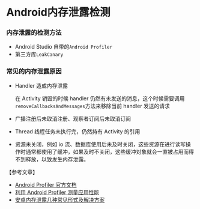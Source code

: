 # Android内存泄露检测

### 内存泄露的检测方法

* Android Studio 自带的`Android Profiler`
* 第三方库`LeakCanary`

### 常见的内存泄露原因

* Handler 造成内存泄露

  在 Activity 销毁的时候 handler 仍然有未发送的消息，这个时候需要调用`removeCallbacksAndMessages`方法来移除当前 handler 发送的请求

* 广播注册后未取消注册、观察者订阅后未取消订阅
* Thread 线程任务未执行完，仍然持有 Activity 的引用
* 资源未关闭，例如 io 流、数据库使用后未及时关闭，这些资源在进行读写操作时通常都使用了缓冲，如果及时不关闭，这些缓冲对象就会一直被占用而得不到释放，以致发生内存泄露。

【参考文章】

* [Android Profiler 官方文档](https://developer.android.com/studio/profile/memory-profiler?hl=zh-cn)
* [利用 Android Profiler 测量应用性能](https://juejin.im/post/5b7cbf6f518825430810bcc6)
* [安卓内存泄露几种常见形式及解决方案](https://blog.csdn.net/jinfulin/article/details/72053920)

